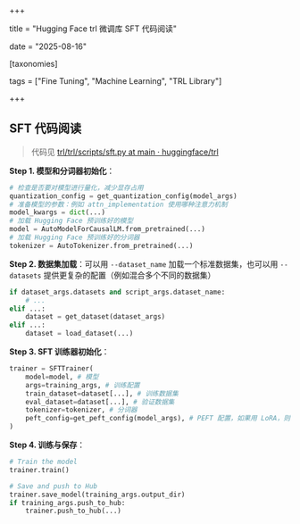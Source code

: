 +++

title = "Hugging Face trl 微调库 SFT 代码阅读"

date = "2025-08-16"

[taxonomies]

tags = ["Fine Tuning", "Machine Learning", "TRL Library"]

‍+++

## SFT 代码阅读

> 代码见 [trl/trl/scripts/sft.py at main · huggingface/trl](https://github.com/huggingface/trl/blob/main/trl/scripts/sft.py)

**Step 1. 模型和分词器初始化**：

```python
# 检查是否要对模型进行量化，减少显存占用
quantization_config = get_quantization_config(model_args)
# 准备模型的参数：例如 attn_implementation 使用哪种注意力机制
model_kwargs = dict(...)
# 加载 Hugging Face 预训练好的模型
model = AutoModelForCausalLM.from_pretrained(...)
# 加载 Hugging Face 预训练好的分词器
tokenizer = AutoTokenizer.from_pretrained(...)
```

**Step 2. 数据集加载**：可以用 `--dataset_name`​ 加载一个标准数据集，也可以用 `--datasets`​ 提供更复杂的配置（例如混合多个不同的数据集）

```python
if dataset_args.datasets and script_args.dataset_name:
    # ...
elif ...:
    dataset = get_dataset(dataset_args)
elif ...:
    dataset = load_dataset(...)
```

**Step 3. SFT 训练器初始化**：

```python
trainer = SFTTrainer(
    model=model, # 模型
    args=training_args, # 训练配置
    train_dataset=dataset[...], # 训练数据集
    eval_dataset=dataset[...], # 验证数据集
    tokenizer=tokenizer, # 分词器
    peft_config=get_peft_config(model_args), # PEFT 配置，如果用 LoRA，则会生成，否则为 None
)
```

**Step 4. 训练与保存**：

```python
# Train the model
trainer.train()

# Save and push to Hub
trainer.save_model(training_args.output_dir)
if training_args.push_to_hub:
    trainer.push_to_hub(...)
```

‍
